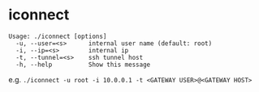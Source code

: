 iconnect
========

```
Usage: ./iconnect [options]
  -u, --user=<s>      internal user name (default: root)
  -i, --ip=<s>        internal ip
  -t, --tunnel=<s>    ssh tunnel host
  -h, --help          Show this message
```

e.g. `./iconnect -u root -i 10.0.0.1 -t <GATEWAY USER>@<GATEWAY HOST>`
